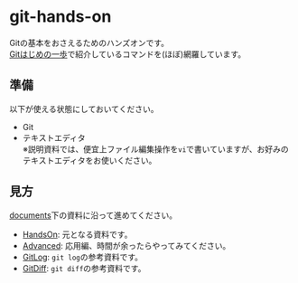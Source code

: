 # git-hands-on

Gitの基本をおさえるためのハンズオンです。  
[Gitはじめの一歩](http://www.slideshare.net/ihcomega/git-57454868)で紹介しているコマンドを(ほぼ)網羅しています。  

## 準備
以下が使える状態にしておいてください。  

* Git
* テキストエディタ  
※説明資料では、便宜上ファイル編集操作を`vi`で書いていますが、お好みのテキストエディタをお使いください。  

## 見方
[documents](https://github.com/ihcomega56/git-handson/tree/master/documents)下の資料に沿って進めてください。

* [HandsOn](https://github.com/ihcomega56/git-handson/blob/master/documents/HandsOn.md): 元となる資料です。
* [Advanced](https://github.com/ihcomega56/git-handson/blob/master/documents/Advanced.md): 応用編、時間が余ったらやってみてください。
* [GitLog](https://github.com/ihcomega56/git-handson/blob/master/documents/GitLog.md): `git log`の参考資料です。
* [GitDiff](https://github.com/ihcomega56/git-handson/blob/master/documents/GitDiff.md): `git diff`の参考資料です。